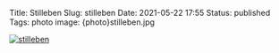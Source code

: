 Title: Stilleben
Slug: stilleben
Date: 2021-05-22 17:55
Status: published
Tags: photo
image: {photo}stilleben.jpg

[![stilleben]({photo}stilleben.jpg "stilleben")]({static}/pic/stilleben.jpg)
